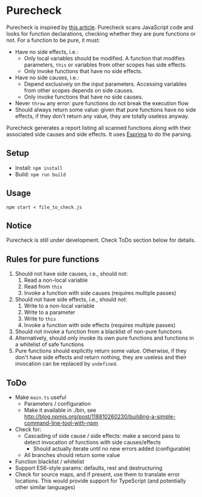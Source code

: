 # Purecheck
Purecheck is inspired by [this article](http://blog.jenkster.com/2015/12/what-is-functional-programming.html).
Purecheck scans JavaScript code and looks for function declarations, checking whether they are pure functions or not.
For a function to be pure, it must:
- Have no side effects, i.e.:
  - Only local variables should be modified. A function that modifies parameters, `this` or variables from other scopes has side effects.
  - Only invoke functions that have no side effects.
- Have no side causes, i.e.:
  - Depend exclusively on the input parameters. Accessing variables from other scopes depends on side causes.
  - Only invoke functions that have no side causes.
- Never `throw` any error: pure functions do not break the execution flow
- Should always return some value: given that pure functions have no side effects, if they don't return any value, they are totally useless anyway.

Purecheck generates a report listing all scanned functions along with their associated side causes and side effects. It uses [Esprima](http://esprima.org/) to do the parsing.

## Setup
- Install: `npm install`
- Build: `npm run build`

## Usage
`npm start < file_to_check.js`

## Notice
Purecheck is still under development. Check ToDo section below for details.

## Rules for pure functions
1. Should not have side causes, i.e., should not:
	1. Read a non-local variable
	2. Read from `this`
	3. Invoke a function with side causes (requires multiple passes)
2. Should not have side effects, i.e., should not:
	1. Write to a non-local variable
	2. Write to a parameter
	3. Write to `this`
	4. Invoke a function with side effects (requires multiple passes)
3. Should not invoke a function from a blacklist of non-pure functions
4. Alternatively, should only invoke its own pure functions and functions in a whitelist of safe functions
5. Pure functions should explicitly return some value. Otherwise, if they don't have side effects and return nothing, they are useless and their invocation can be replaced by `undefined`.


## ToDo
- Make `main.ts` useful
	- Parameters / configuration
	- Make it available in ./bin, see http://blog.npmjs.org/post/118810260230/building-a-simple-command-line-tool-with-npm
- Check for:
	- Cascading of side cause / side effects: make a second pass to detect invocation of functions with side causes/effects
		- Should actually iterate until no new errors added (configurable)
	- All branches should return some value
- Function blacklist / whitelist
- Support ES6-style params: defaults, rest and destructuring
- Check for source maps, and if present, use them to translate error locations. This would provide support for TypeScript (and potentially other similar languages)

